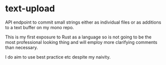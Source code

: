 # text-upload
API endpoint to commit small strings either as individual files or as additions to a text buffer on my mono repo.

This is my first exposure to Rust as a language so is not going to be the most professional looking thing and will employ more clarifying comments than necessary.

I do aim to use best practice etc despite my naivity.
